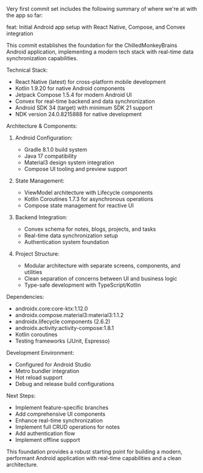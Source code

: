 Very first commit set includes the following summary of where we're at with the app so far:

feat: Initial Android app setup with React Native, Compose, and Convex integration

This commit establishes the foundation for the ChilledMonkeyBrains Android application, 
implementing a modern tech stack with real-time data synchronization capabilities.

Technical Stack:
- React Native (latest) for cross-platform mobile development
- Kotlin 1.9.20 for native Android components
- Jetpack Compose 1.5.4 for modern Android UI
- Convex for real-time backend and data synchronization
- Android SDK 34 (target) with minimum SDK 21 support
- NDK version 24.0.8215888 for native development

Architecture & Components:
1. Android Configuration:
   - Gradle 8.1.0 build system
   - Java 17 compatibility
   - Material3 design system integration
   - Compose UI tooling and preview support

2. State Management:
   - ViewModel architecture with Lifecycle components
   - Kotlin Coroutines 1.7.3 for asynchronous operations
   - Compose state management for reactive UI

3. Backend Integration:
   - Convex schema for notes, blogs, projects, and tasks
   - Real-time data synchronization setup
   - Authentication system foundation

4. Project Structure:
   - Modular architecture with separate screens, components, and utilities
   - Clean separation of concerns between UI and business logic
   - Type-safe development with TypeScript/Kotlin

Dependencies:
- androidx.core:core-ktx:1.12.0
- androidx.compose.material3:material3:1.1.2
- androidx.lifecycle components (2.6.2)
- androidx.activity:activity-compose:1.8.1
- Kotlin coroutines
- Testing frameworks (JUnit, Espresso)

Development Environment:
- Configured for Android Studio
- Metro bundler integration
- Hot reload support
- Debug and release build configurations

Next Steps:
- Implement feature-specific branches
- Add comprehensive UI components
- Enhance real-time synchronization
- Implement full CRUD operations for notes
- Add authentication flow
- Implement offline support

This foundation provides a robust starting point for building a modern, 
performant Android application with real-time capabilities and a clean architecture.
